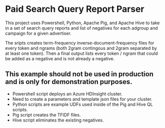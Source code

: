 # Paid Search Query Report Parser

This project uses Powershell, Python, Apache Pig, and Apache Hive to take in a set of search query reports and list of negatives for each adgroup and campaign for a given advertiser.  

The sripts creates term-frequency inverse-document-frequency files for every token and ngrams (both 2gram contingous and 2gram separated by at least one token).  Then a final output lists every token / ngram that could be added as a negative and is not already a negative.

## This example should not be used in production and is only for demonstration purposes.

* Powershell script deploys an Azure HDInsight cluster.
* Need to create a parameters and template json files for your cluster.
* Python scripts are example UDFs used inside of the Pig and Hive QL scripts.
* Pig script creates the TFIDF files.
* Hive script eliminates the existing negatives.